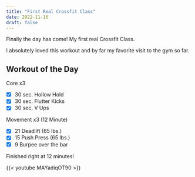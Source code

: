 ```yaml
---
title: "First Real Crossfit Class"
date: 2022-11-16
draft: false
---
```

Finally the day has come! My first real Crossfit Class. 

I absolutely loved this workout and by far my favorite visit to the gym so far.

## Workout of the Day

Core x3
- [x] 30 sec. Hollow Hold
- [x] 30 sec. Flutter Kicks
- [x] 30 sec. V Ups

Movement x3 (12 Minute)
- [x] 21 Deadlift (65 lbs.)
- [x] 15 Push Press (65 lbs.)
- [x] 9 Burpee over the bar

Finished right at 12 minutes!

{{< youtube MAYadiqOT90 >}}
